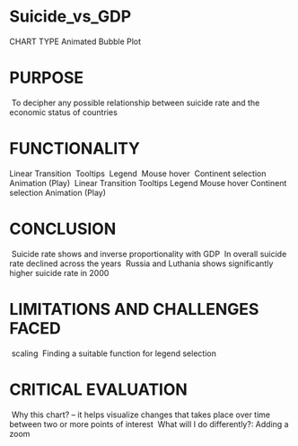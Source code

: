 # Suicide_vs_GDP
CHART TYPE Animated Bubble Plot
# PURPOSE 
​ To decipher any possible relationship between suicide rate and the economic status of countries
# FUNCTIONALITY
Linear Transition
​ Tooltips
​ Legend
​ Mouse hover
​ Continent selection
​ Animation (Play)
​ Linear Transition Tooltips Legend Mouse hover Continent selection Animation (Play) 
# CONCLUSION
​ Suicide rate shows and inverse proportionality with GDP
​ In overall suicide rate declined across the years
​ Russia and Luthania shows significantly higher suicide rate in 2000  
# LIMITATIONS AND CHALLENGES FACED 
​ scaling
​ Finding a suitable function for legend selection
# CRITICAL EVALUATION
​ Why this chart? – it helps visualize changes that takes place over time between two or more points of interest
​ What will I do differently?: Adding a zoom 
